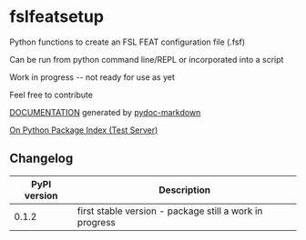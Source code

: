# fslfeatsetup
 
Python functions to create an FSL FEAT configuration file (.fsf)

Can be run from python command line/REPL or incorporated into a script

Work in progress -- not ready for use as yet

Feel free to contribute

[DOCUMENTATION](build/docs/content/api-documentation.md) generated by [pydoc-markdown](https://github.com/NiklasRosenstein/pydoc-markdown)

[On Python Package Index (Test Server)](https://test.pypi.org/project/fslfeatsetup/)


## Changelog

|  PyPI version |  Description |
| ------ | ------ |
| 0.1.2  | first stable version - package still a work in progress |
